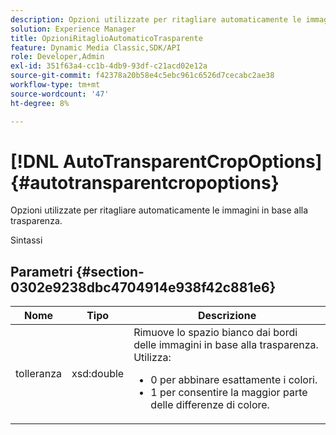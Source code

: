 ```yaml
---
description: Opzioni utilizzate per ritagliare automaticamente le immagini in base alla trasparenza.
solution: Experience Manager
title: OpzioniRitaglioAutomaticoTrasparente
feature: Dynamic Media Classic,SDK/API
role: Developer,Admin
exl-id: 351f63a4-cc1b-4db9-93df-c21acd02e12a
source-git-commit: f42378a20b58e4c5ebc961c6526d7cecabc2ae38
workflow-type: tm+mt
source-wordcount: '47'
ht-degree: 8%

---
```


# [!DNL AutoTransparentCropOptions]{#autotransparentcropoptions}

Opzioni utilizzate per ritagliare automaticamente le immagini in base alla trasparenza.

Sintassi

## Parametri {#section-0302e9238dbc4704914e938f42c881e6}

<table id="table_F6A0DBA37F704C2097C617A0A6767566"> 
 <thead> 
  <tr> 
   <th colname="col1" class="entry"> Nome </th> 
   <th colname="col2" class="entry"> Tipo </th> 
   <th colname="col3" class="entry"> Descrizione </th> 
  </tr> 
 </thead>
 <tbody> 
  <tr> 
   <td colname="col1"> <span class="codeph"> tolleranza</span> </td> 
   <td colname="col2"> <span class="codeph"> xsd:double</span> </td> 
   <td colname="col3">Rimuove lo spazio bianco dai bordi delle immagini in base alla trasparenza. Utilizza: 
    <ul id="ul_FE5423B857AE43FCBA7A9AEA76C754CC">
     <li id="li_01E3BD0AB8DA4C408B47CB02B269404A">0 per abbinare esattamente i colori. </li>
     <li id="li_FCE21384265D4ECE9C0D785F1BB32C3A">1 per consentire la maggior parte delle differenze di colore. </li>
    </ul></td> 
  </tr> 
 </tbody> 
</table>
